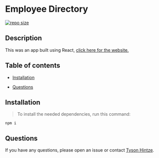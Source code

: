 # Employee Directory

[![repo size](https://img.shields.io/github/repo-size/hintzetyson/react-user-directory)](https://github.com/hintzetyson/react-user-directory)

## Description

This was an app built using React, [click here for the website.](https://hintzetyson.github.io/react-user-directory/)

## Table of contents

* [Installation](#installation)

* [Questions](#questions)

## Installation

>To install the needed dependencies, run this command:

```
npm i
```

## Questions

If you have any questions, please open an issue or contact [Tyson Hintze](https://github.com/hintzetyson).
